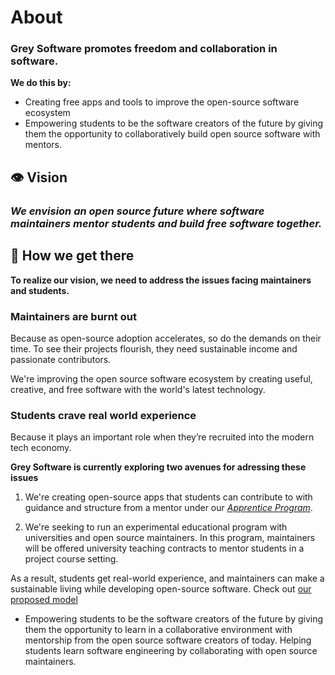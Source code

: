 # About

### Grey Software promotes freedom and collaboration in software.

**We do this by:**

- Creating free apps and tools to improve the open-source software ecosystem
- Empowering students to be the software creators of the future by giving them
  the opportunity to collaboratively build open source software with mentors.

## 👁️‍ Vision

### _We envision an open source future where software maintainers mentor students and build free software together._

## 🧭 How we get there

**To realize our vision, we need to address the issues facing maintainers and
students.**

### Maintainers are burnt out

Because as open-source adoption accelerates, so do the demands on their time. To
see their projects flourish, they need sustainable income and passionate
contributors.

We're improving the open source software ecosystem by creating useful, creative,
and free software with the world's latest technology.

### Students crave real world experience

Because it plays an important role when they’re recruited into the modern tech
economy.

**Grey Software is currently exploring two avenues for adressing these issues**

1. We're creating open-source apps that students can contribute to with guidance
   and structure from a mentor under our [_Apprentice Program_](/apprentice).

2. We're seeking to run an experimental educational program with universities
   and open source maintainers. In this program, maintainers will be offered
   university teaching contracts to mentor students in a project course setting.

As a result, students get real-world experience, and maintainers can make a
sustainable living while developing open-source software. Check out
[our proposed model](https://tiny.cc/gs-bm)

- Empowering students to be the software creators of the future by giving them
  the opportunity to learn in a collaborative environment with mentorship from
  the open source software creators of today. Helping students learn software
  engineering by collaborating with open source maintainers.
